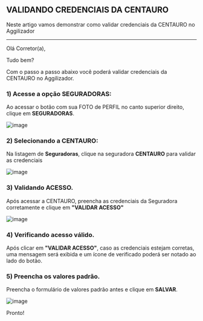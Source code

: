 ## VALIDANDO CREDENCIAIS DA CENTAURO
Neste artigo vamos demonstrar como validar credenciais da CENTAURO no Aggilizador

---

Olá Corretor(a),

Tudo bem?

Com o passo a passo abaixo você poderá validar credenciais da CENTAURO no Aggilizador.

### 1) Acesse a opção SEGURADORAS:

Ao acessar o botão com sua FOTO de PERFIL no canto superior direito, clique em **SEGURADORAS**.

![image](https://conversu-partner-assets.s3.sa-east-1.amazonaws.com/agger/wiki/seguradoras/validando-credenciais/c220eb72-5169-48ab-b4df-330f11a099aa.png)

### 2) Selecionando a CENTAURO:

Na listagem de **Seguradoras**, clique na seguradora **CENTAURO** para validar as credenciais

![image](https://github.com/user-attachments/assets/82e04287-b867-4586-b1d7-82c1d7089f89)

### 3) Validando ACESSO.

Após acessar a CENTAURO, preencha as credenciais da Seguradora corretamente e clique em **"VALIDAR ACESSO"**

![image](https://github.com/user-attachments/assets/be4a50ba-7493-46fb-ae6e-0a3ae78c42f7)

### 4) Verificando acesso válido.

Após clicar em **"VALIDAR ACESSO"**, caso as credenciais estejam corretas, uma mensagem será exibida e um ícone de verificado poderá ser notado ao lado do botão.

### 5) Preencha os valores padrão.

Preencha o formulário de valores padrão antes e clique em **SALVAR**.

![image](https://github.com/user-attachments/assets/923ce8cd-5f5a-468e-905c-46636a88755f)

Pronto!
